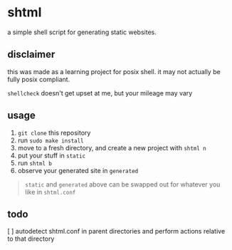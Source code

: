 # shtml

a simple shell script for generating static websites.

## disclaimer

this was made as a learning project for posix shell. it may not actually be fully posix compliant.

`shellcheck` doesn't get upset at me, but your mileage may vary

## usage

1. `git clone` this repository
2. run `sudo make install`
3. move to a fresh directory, and create a new project with `shtml n`
4. put your stuff in `static`
5. run `shtml b`
6. observe your generated site in `generated`

> `static` and `generated` above can be swapped out for whatever you like in `shtml.conf`

## todo

[ ] autodetect shtml.conf in parent directories and perform actions relative to that directory
